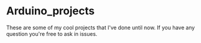 # Arduino_projects
These are some of my cool projects that I've done until now. If you have any question you're free to ask in issues.
